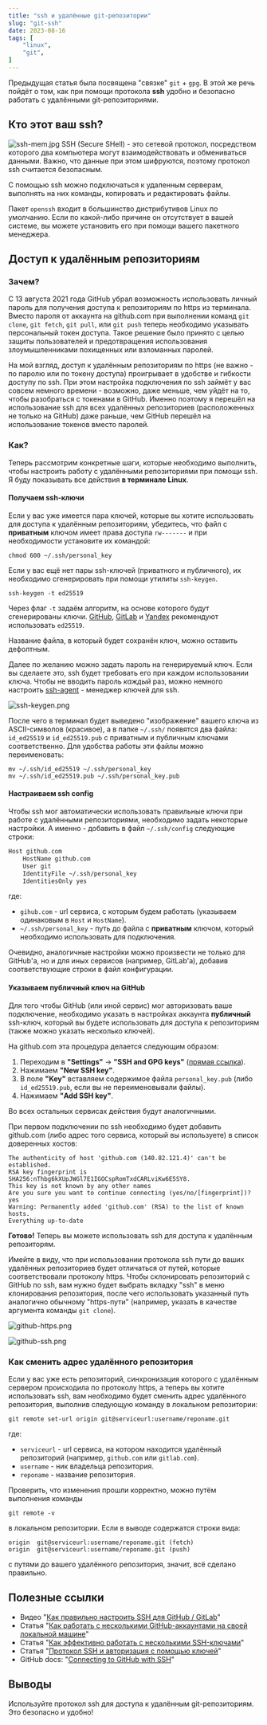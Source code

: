```yaml
---
title: "ssh и удалённые git-репозитории"
slug: "git-ssh"
date: 2023-08-16
tags: [
    "linux",
    "git",
]
---
```


Предыдущая статья была посвящена "связке" `git` + `gpg`. В этой же речь пойдёт о том, как при помощи протокола **ssh** удобно и безопасно работать с удалёнными git-репозиториями.

## Кто этот ваш ssh?

![ssh-mem.jpg](./ssh-mem.jpg)
SSH (Secure SHell) - это сетевой протокол, посредством которого два компьютера могут взаимодействовать и обмениваться данными. Важно, что данные при этом шифруются, поэтому протокол ssh считается безопасным.

С помощью ssh можно подключаться к удаленным серверам, выполнять на них команды, копировать и редактировать файлы.

Пакет `openssh` входит в большинство дистрибутивов Linux по умолчанию. Если по какой-либо причине он отсутствует в вашей системе, вы можете установить его при помощи вашего пакетного менеджера.

## Доступ к удалённым репозиториям

### Зачем?

С 13 августа 2021 года GitHub убрал возможность использовать личный пароль для получения доступа к репозиториям по https из терминала. Вместо пароля от аккаунта на github.com при выполнении команд `git clone`, `git fetch`, `git pull`, или `git push` теперь необходимо указывать персональный токен доступа. Такое решение было принято с целью защиты пользователей и предотвращения использования злоумышленниками похищенных или взломанных паролей.

На мой взгляд, доступ к удалённым репозиториям по https (не важно - по паролю или по токену доступа) проигрывает в удобстве и гибкости доступу по ssh. При этом настройка подключения по ssh займёт у вас совсем немного времени - возможно, даже меньше, чем уйдёт на то, чтобы разобраться с токенами в GitHub. Именно поэтому я перешёл на использование ssh для всех удалённых репозиториев (расположенных не только на GitHub) даже раньше, чем GitHub перешёл на использование токенов вместо паролей.

### Как? 

Теперь рассмотрим конкретные шаги, которые необходимо выполнить, чтобы настроить работу с удалёнными репозиториями при помощи ssh. Я буду показывать все действия **в терминале Linux**.

#### Получаем ssh-ключи

Если у вас уже имеется пара ключей, которые вы хотите использовать для доступа к удалённым репозиториям, убедитесь, что файл с **приватным** ключом имеет права доступа `rw-------`  и при необходимости установите их командой:

```shell
chmod 600 ~/.ssh/personal_key
```

Если у вас ещё нет пары ssh-ключей (приватного и публичного), их необходимо сгенерировать при помощи утилиты `ssh-keygen`.

```shell
ssh-keygen -t ed25519
```

Через флаг `-t` задаём алгоритм, на основе которого будут сгенерированы ключи. [GitHub](https://docs.github.com/en/authentication/connecting-to-github-with-ssh/generating-a-new-ssh-key-and-adding-it-to-the-ssh-agent#generating-a-new-ssh-key), [GitLab](https://docs.gitlab.com/ee/user/ssh.html) и [Yandex](https://cloud.yandex.ru/docs/glossary/ssh-keygen#kak-sgenerirovat-klyuch-ssh) рекомендуют использовать `ed25519`.

Название файла, в который будет сохранён ключ, можно оставить дефолтным.

Далее по желанию можно задать пароль на генерируемый ключ. Если вы сделаете это, ssh будет требовать его при каждом использовании ключа. Чтобы не вводить пароль *каждый* раз, можно немного настроить [ssh-agent](https://www.ssh.com/academy/ssh/agent) - менеджер ключей для ssh.

![ssh-keygen.png](./ssh-keygen.png)

После чего в терминал будет выведено "изображение" вашего ключа из ASCII-символов (красивое), а в папке `~/.ssh/` появятся два файла: `id_ed25519` и `id_ed25519.pub` с приватным и публичным ключами соответственно. Для удобства работы эти файлы можно переименовать:

```shell
mv ~/.ssh/id_ed25519 ~/.ssh/personal_key
mv ~/.ssh/id_ed25519.pub ~/.ssh/personal_key.pub
```

#### Настраиваем ssh config

Чтобы ssh мог автоматически использовать правильные ключи при работе с удалёнными репозиториями, необходимо задать некоторые настройки. А именно - добавить в файл `~/.ssh/config` следующие строки:

```bash
Host github.com
    HostName github.com
    User git
    IdentityFile ~/.ssh/personal_key
    IdentitiesOnly yes
```

где:
- `gihub.com` - url сервиса, с которым будем работать (указываем одинаковым в `Host` и `HostName`).
- `~/.ssh/personal_key` - путь до файла с **приватным** ключом, который необходимо использовать для подключения.

Очевидно, аналогичные настройки можно произвести не только для GitHub'a, но и для иных сервисов (например, GitLab'a), добавив соответствующие строки в файл конфигурации.

#### Указываем публичный ключ на GitHub

Для того чтобы GitHub (или иной сервис) мог авторизовать ваше подключение, необходимо указать в настройках аккаунта **публичный** ssh-ключ, который вы будете использовать для доступа к репозиториям (также можно указать несколько ключей).

На github.com эта процедура делается следующим образом:

1. Переходим в **"Settings"** -> **"SSH and GPG keys"** ([прямая ссылка](https://github.com/settings/keys)).
2. Нажимаем **"New SSH key"**.
3. В поле **"Key"** вставляем содержимое файла `personal_key.pub` (либо `id_ed25519.pub`, если вы не переименовывали файлы).
4. Нажимаем **"Add SSH key"**.

Во всех остальных сервисах действия будут аналогичными.

При первом подключении по ssh необходимо будет добавить github.com (либо адрес того сервиса, который вы используете) в список доверенных хостов:

```
The authenticity of host 'github.com (140.82.121.4)' can't be established.
RSA key fingerprint is SHA256:nThbg6kXUpJWGl7E1IGOCspRomTxdCARLviKw6E5SY8.
This key is not known by any other names
Are you sure you want to continue connecting (yes/no/[fingerprint])? yes
Warning: Permanently added 'github.com' (RSA) to the list of known hosts.
Everything up-to-date
```

**Готово!** Теперь вы можете использовать ssh для доступа к удалённым репозиторям.

Имейте в виду, что при использовании протокола ssh пути до ваших удалённых репозиториев будет отличаться от путей, которые соответствовали протоколу https. Чтобы склонировать репозиторий с GitHub по ssh, вам нужно будет выбрать вкладку "ssh" в меню клонирования репозитория, после чего использовать указанный путь аналогично обычному "https-пути" (например, указать в качестве аргумента команды `git clone`).

![github-https.png](./github-https.png)

![github-ssh.png](./github-ssh.png)

### Как сменить адрес удалённого репозитория

Если у вас уже есть репозиторий, синхронизация которого с удалённым сервером происходила по протоколу https, а теперь вы хотите использовать ssh, вам необходимо будет сменить адрес удалённого репозитория, выполнив следующую команду в локальном репозитории:

```shell
git remote set-url origin git@serviceurl:username/reponame.git
```

где:
- `serviceurl` - url сервиса, на котором находится удалённый репозиторий (например, `github.com` или `gitlab.com`).
- `username` - ник владельца репозитория.
- `reponame` - название репозитория.

Проверить, что изменения прошли корректно, можно путём выполнения команды

```shell
git remote -v 
```

в локальном репозитории. Если в выводе содержатся строки вида:

```
origin	git@serviceurl:username/reponame.git (fetch)
origin	git@serviceurl:username/reponame.git (push)
```

с путями до вашего удалённого репозитория, значит, всё сделано правильно.

## Полезные ссылки

- Видео "[Как правильно настроить SSH для GitHub / GitLab](https://youtu.be/R09UNc4ZNi4)"
- Статья "[Как работать с несколькими GitHub-аккаунтами на своей локальной машине](https://techrocks.ru/2020/12/24/how-to-manage-several-github-accounts/)"
- Статья "[Как эффективно работать с несколькими SSH-ключами](https://techrocks.ru/2020/02/26/multiple-ssh-keys-managing/)"
- Статья "[Протокол SSH и авторизация с помощью ключей](https://cloud.yandex.ru/docs/glossary/ssh-keygen)"
- GitHub docs: "[Connecting to GitHub with SSH](https://docs.github.com/en/authentication/connecting-to-github-with-ssh)"

## Выводы

Используйте протокол ssh для доступа к удалённым git-репозиториям. Это безопасно и удобно!
